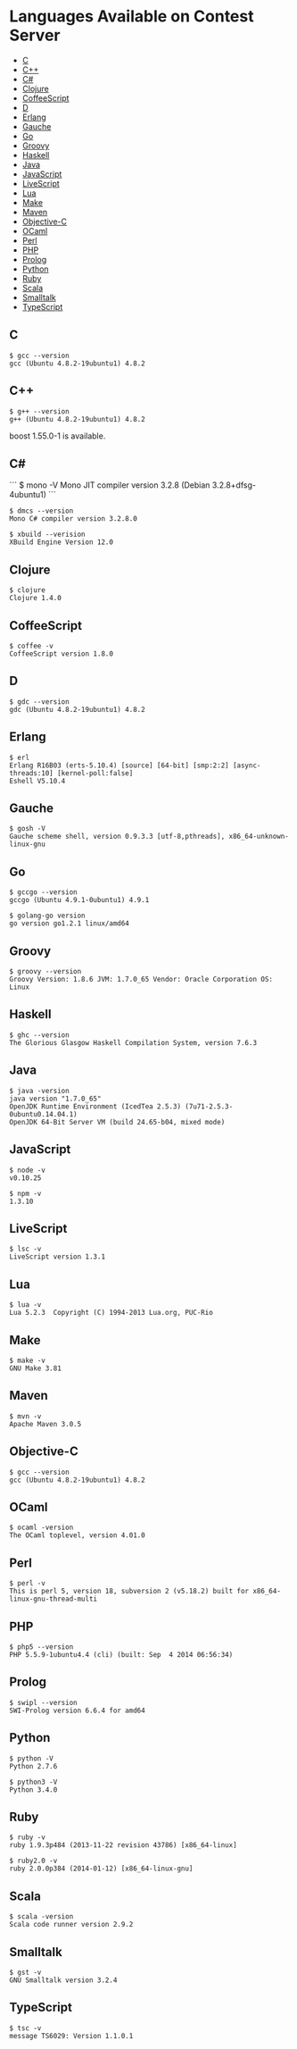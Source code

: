# Languages Available on Contest Server

- [C](#c)
- [C++](#c-1)
- [C#](#c-2)
- [Clojure](#clojure)
- [CoffeeScript](#coffeescript)
- [D](#d)
- [Erlang](#erlang)
- [Gauche](#gauche)
- [Go](#go)
- [Groovy](#groovy)
- [Haskell](#haskell)
- [Java](#java)
- [JavaScript](#javascript)
- [LiveScript](#livescript)
- [Lua](#lua)
- [Make](#make)
- [Maven](#maven)
- [Objective-C](#objective-c)
- [OCaml](#ocaml)
- [Perl](#perl)
- [PHP](#php)
- [Prolog](#prolog)
- [Python](#python)
- [Ruby](#ruby)
- [Scala](#scala)
- [Smalltalk](#smalltalk)
- [TypeScript](#typescript)

## C
```
$ gcc --version
gcc (Ubuntu 4.8.2-19ubuntu1) 4.8.2
```

## C++
```
$ g++ --version
g++ (Ubuntu 4.8.2-19ubuntu1) 4.8.2
```
boost 1.55.0-1 is available.

<h2>C#</h2>
```
$ mono -V
Mono JIT compiler version 3.2.8 (Debian 3.2.8+dfsg-4ubuntu1)
```

```
$ dmcs --version
Mono C# compiler version 3.2.8.0
```

```
$ xbuild --verision
XBuild Engine Version 12.0
```

## Clojure
```
$ clojure
Clojure 1.4.0
```

## CoffeeScript
```
$ coffee -v
CoffeeScript version 1.8.0
```

## D
```
$ gdc --version
gdc (Ubuntu 4.8.2-19ubuntu1) 4.8.2
```

## Erlang
```
$ erl
Erlang R16B03 (erts-5.10.4) [source] [64-bit] [smp:2:2] [async-threads:10] [kernel-poll:false]
Eshell V5.10.4
```

## Gauche
```
$ gosh -V
Gauche scheme shell, version 0.9.3.3 [utf-8,pthreads], x86_64-unknown-linux-gnu
```

## Go
```
$ gccgo --version
gccgo (Ubuntu 4.9.1-0ubuntu1) 4.9.1
```

```
$ golang-go version
go version go1.2.1 linux/amd64
```

## Groovy
```
$ groovy --version
Groovy Version: 1.8.6 JVM: 1.7.0_65 Vendor: Oracle Corporation OS: Linux
```

## Haskell
```
$ ghc --version
The Glorious Glasgow Haskell Compilation System, version 7.6.3
```

## Java
```
$ java -version
java version "1.7.0_65"
OpenJDK Runtime Environment (IcedTea 2.5.3) (7u71-2.5.3-0ubuntu0.14.04.1)
OpenJDK 64-Bit Server VM (build 24.65-b04, mixed mode)
```

## JavaScript
```
$ node -v
v0.10.25
```

```
$ npm -v
1.3.10
```

## LiveScript
```
$ lsc -v
LiveScript version 1.3.1
```

## Lua
```
$ lua -v
Lua 5.2.3  Copyright (C) 1994-2013 Lua.org, PUC-Rio
```

## Make
```
$ make -v
GNU Make 3.81
```

## Maven
```
$ mvn -v
Apache Maven 3.0.5
```

## Objective-C
```
$ gcc --version
gcc (Ubuntu 4.8.2-19ubuntu1) 4.8.2
```

## OCaml
```
$ ocaml -version
The OCaml toplevel, version 4.01.0
```

## Perl
```
$ perl -v
This is perl 5, version 18, subversion 2 (v5.18.2) built for x86_64-linux-gnu-thread-multi
```

## PHP
```
$ php5 --version
PHP 5.5.9-1ubuntu4.4 (cli) (built: Sep  4 2014 06:56:34)
```

## Prolog
```
$ swipl --version
SWI-Prolog version 6.6.4 for amd64
```

## Python
```
$ python -V
Python 2.7.6
```

```
$ python3 -V
Python 3.4.0
```

## Ruby
```
$ ruby -v
ruby 1.9.3p484 (2013-11-22 revision 43786) [x86_64-linux]
```

```
$ ruby2.0 -v
ruby 2.0.0p384 (2014-01-12) [x86_64-linux-gnu]
```

## Scala
```
$ scala -version
Scala code runner version 2.9.2
```

## Smalltalk
```
$ gst -v
GNU Smalltalk version 3.2.4
```

## TypeScript
```
$ tsc -v
message TS6029: Version 1.1.0.1
```
